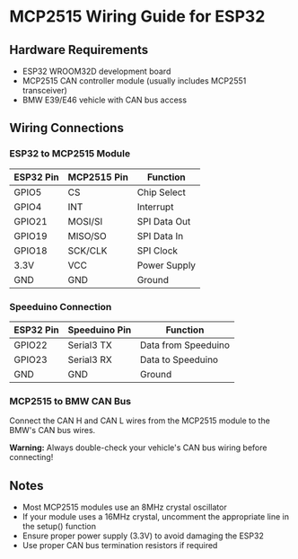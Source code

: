 # MCP2515 Wiring Guide for ESP32

## Hardware Requirements
- ESP32 WROOM32D development board
- MCP2515 CAN controller module (usually includes MCP2551 transceiver)
- BMW E39/E46 vehicle with CAN bus access

## Wiring Connections

### ESP32 to MCP2515 Module
| ESP32 Pin | MCP2515 Pin | Function |
|-----------|-------------|----------|
| GPIO5     | CS          | Chip Select |
| GPIO4     | INT         | Interrupt |
| GPIO21    | MOSI/SI     | SPI Data Out |
| GPIO19    | MISO/SO     | SPI Data In |
| GPIO18    | SCK/CLK     | SPI Clock |
| 3.3V      | VCC         | Power Supply |
| GND       | GND         | Ground |

### Speeduino Connection
| ESP32 Pin | Speeduino Pin | Function |
|-----------|---------------|----------|
| GPIO22    | Serial3 TX    | Data from Speeduino |
| GPIO23    | Serial3 RX    | Data to Speeduino |
| GND       | GND           | Ground |

### MCP2515 to BMW CAN Bus
Connect the CAN H and CAN L wires from the MCP2515 module to the BMW's CAN bus wires.

**Warning:** Always double-check your vehicle's CAN bus wiring before connecting!

## Notes
- Most MCP2515 modules use an 8MHz crystal oscillator
- If your module uses a 16MHz crystal, uncomment the appropriate line in the setup() function
- Ensure proper power supply (3.3V) to avoid damaging the ESP32
- Use proper CAN bus termination resistors if required
